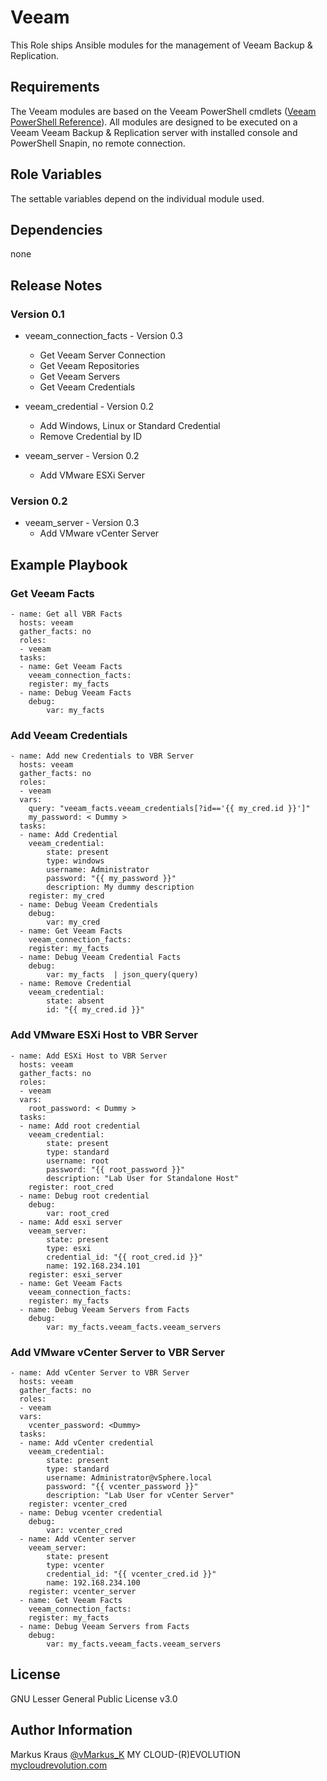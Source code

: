 # Veeam


This Role ships Ansible modules for the management of Veeam Backup & Replication.

## Requirements

The Veeam modules are based on the Veeam PowerShell cmdlets ([Veeam PowerShell Reference](https://helpcenter.veeam.com/docs/backup/powershell/cmdlets.html?ver=95u4)). All modules are designed to be executed on a Veeam Veeam Backup & Replication server with installed console and PowerShell Snapin, no remote connection.

## Role Variables

The settable variables depend on the individual module used.

## Dependencies

none

## Release Notes

### Version 0.1

- veeam_connection_facts - Version 0.3
  - Get Veeam Server Connection
  - Get Veeam Repositories
  - Get Veeam Servers
  - Get Veeam Credentials

- veeam_credential - Version 0.2
  - Add Windows, Linux or Standard Credential
  - Remove Credential by ID

- veeam_server - Version 0.2
  - Add VMware ESXi Server

### Version 0.2
- veeam_server - Version 0.3
  - Add VMware vCenter Server

## Example Playbook

### Get Veeam Facts

```
- name: Get all VBR Facts
  hosts: veeam
  gather_facts: no
  roles:
  - veeam
  tasks:
  - name: Get Veeam Facts
    veeam_connection_facts:
    register: my_facts
  - name: Debug Veeam Facts
    debug:
        var: my_facts
```

### Add Veeam Credentials

```
- name: Add new Credentials to VBR Server
  hosts: veeam
  gather_facts: no
  roles:
  - veeam
  vars:
    query: "veeam_facts.veeam_credentials[?id=='{{ my_cred.id }}']"
    my_password: < Dummy >
  tasks:
  - name: Add Credential
    veeam_credential:
        state: present
        type: windows
        username: Administrator
        password: "{{ my_password }}"
        description: My dummy description
    register: my_cred
  - name: Debug Veeam Credentials
    debug:
        var: my_cred
  - name: Get Veeam Facts
    veeam_connection_facts:
    register: my_facts
  - name: Debug Veeam Credential Facts
    debug:
        var: my_facts  | json_query(query)
  - name: Remove Credential
    veeam_credential:
        state: absent
        id: "{{ my_cred.id }}"
```

### Add VMware ESXi Host to VBR Server

```
- name: Add ESXi Host to VBR Server
  hosts: veeam
  gather_facts: no
  roles:
  - veeam
  vars:
    root_password: < Dummy >
  tasks:
  - name: Add root credential
    veeam_credential:
        state: present
        type: standard
        username: root
        password: "{{ root_password }}"
        description: "Lab User for Standalone Host"
    register: root_cred
  - name: Debug root credential
    debug:
        var: root_cred
  - name: Add esxi server
    veeam_server:
        state: present
        type: esxi
        credential_id: "{{ root_cred.id }}"
        name: 192.168.234.101
    register: esxi_server
  - name: Get Veeam Facts
    veeam_connection_facts:
    register: my_facts
  - name: Debug Veeam Servers from Facts
    debug:
        var: my_facts.veeam_facts.veeam_servers
```

### Add VMware vCenter Server to VBR Server

```
- name: Add vCenter Server to VBR Server
  hosts: veeam
  gather_facts: no
  roles:
  - veeam
  vars:
    vcenter_password: <Dummy>
  tasks:
  - name: Add vCenter credential
    veeam_credential:
        state: present
        type: standard
        username: Administrator@vSphere.local
        password: "{{ vcenter_password }}"
        description: "Lab User for vCenter Server"
    register: vcenter_cred
  - name: Debug vcenter credential
    debug:
        var: vcenter_cred
  - name: Add vCenter server
    veeam_server:
        state: present
        type: vcenter
        credential_id: "{{ vcenter_cred.id }}"
        name: 192.168.234.100
    register: vcenter_server
  - name: Get Veeam Facts
    veeam_connection_facts:
    register: my_facts
  - name: Debug Veeam Servers from Facts
    debug:
        var: my_facts.veeam_facts.veeam_servers
```

## License

GNU Lesser General Public License v3.0

## Author Information

Markus Kraus [@vMarkus_K](https://twitter.com/vMarkus_K)
MY CLOUD-(R)EVOLUTION [mycloudrevolution.com](http://mycloudrevolution.com/)
